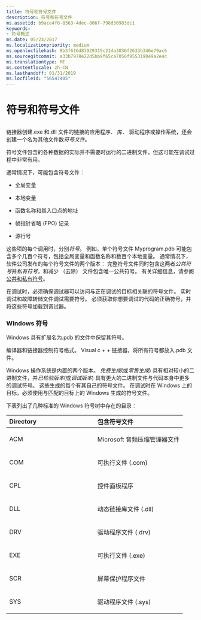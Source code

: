 ```yaml
---
title: 符号和符号文件
description: 符号和符号文件
ms.assetid: b9ace4f0-8363-4dec-806f-798d30983dc1
keywords:
- 符号概述
ms.date: 05/23/2017
ms.localizationpriority: medium
ms.openlocfilehash: 8b3f616d83929319c21da3036f2633b346e79ac6
ms.sourcegitcommit: a33b7978e22d5bb9f65ca7056f955319049a2e4c
ms.translationtype: MT
ms.contentlocale: zh-CN
ms.lasthandoff: 01/31/2019
ms.locfileid: "56547405"
---
```

# <a name="symbols-and-symbol-files"></a>符号和符号文件


## <span id="ddk_symbol_files_overview_dbg"></span><span id="DDK_SYMBOL_FILES_OVERVIEW_DBG"></span>


链接器创建.exe 和.dll 文件的链接的应用程序、 库、 驱动程序或操作系统，还会创建一个名为其他文件数*符号文件*。

符号文件包含的各种数据的实际并不需要时运行的二进制文件，但这可能在调试过程中非常有用。

通常情况下，可能包含符号文件：

-   全局变量

-   本地变量

-   函数名称和其入口点的地址

-   帧指针省略 (FPO) 记录

-   源行号

这些项的每个调用时，分别*符号*。 例如，单个符号文件 Myprogram.pdb 可能包含多个几百个符号，包括全局变量和函数名称和数百个本地变量。 通常情况下，软件公司发布的每个符号文件的两个版本： 完整符号文件同时包含这两者*公共符号*并*私有符号*，和减少 （去除） 文件包含唯一公共符号。 有关详细信息，请参阅[公共和私有符号](public-and-private-symbols.md)。

在调试时，必须确保调试器可以访问与正在调试的目标相关联的符号文件。 实时调试和故障转储文件调试需要符号。 必须获取你想要调试的代码的正确符号，并将这些符号加载到调试器。

### <a name="span-idwindowssymbolsspanspan-idwindowssymbolsspanwindows-symbols"></a><span id="windows_symbols"></span><span id="WINDOWS_SYMBOLS"></span>Windows 符号

Windows 具有扩展名为.pdb 的文件中保留其符号。

编译器和链接器控制符号格式。 Visual c + + 链接器，将所有符号都放入.pdb 文件。

Windows 操作系统是内置的两个版本。 *免费生成*(或*零售生成*) 具有相对较小的二进制文件，并*已检验版本*(或*调试版本*) 具有更大的二进制文件与代码本身中更多的调试符号。 这些生成的每个有其自己的符号文件。 在调试时在 Windows 上的目标，必须使用与匹配的目标上的 Windows 生成的符号文件。

下表列出了几种标准的 Windows 符号树中存在的目录：

<table>
<colgroup>
<col width="50%" />
<col width="50%" />
</colgroup>
<thead>
<tr class="header">
<th align="left">Directory</th>
<th align="left">包含符号文件</th>
</tr>
</thead>
<tbody>
<tr class="odd">
<td align="left"><p>ACM</p></td>
<td align="left"><p>Microsoft 音频压缩管理器文件</p></td>
</tr>
<tr class="even">
<td align="left"><p>COM</p></td>
<td align="left"><p>可执行文件 (.com)</p></td>
</tr>
<tr class="odd">
<td align="left"><p>CPL</p></td>
<td align="left"><p>控件面板程序</p></td>
</tr>
<tr class="even">
<td align="left"><p>DLL</p></td>
<td align="left"><p>动态链接库文件 (.dll)</p></td>
</tr>
<tr class="odd">
<td align="left"><p>DRV</p></td>
<td align="left"><p>驱动程序文件 (.drv)</p></td>
</tr>
<tr class="even">
<td align="left"><p>EXE</p></td>
<td align="left"><p>可执行文件 (.exe)</p></td>
</tr>
<tr class="odd">
<td align="left"><p>SCR</p></td>
<td align="left"><p>屏幕保护程序文件</p></td>
</tr>
<tr class="even">
<td align="left"><p>SYS</p></td>
<td align="left"><p>驱动程序文件 (.sys)</p></td>
</tr>
</tbody>
</table>

 

 

 





